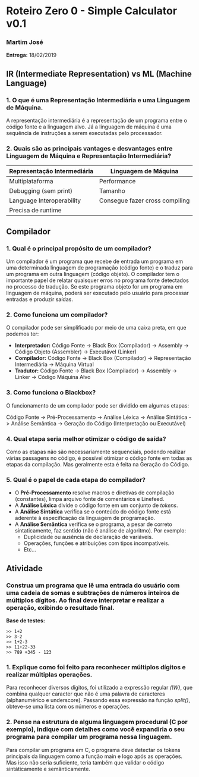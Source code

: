 # Roteiro Zero 0 - Simple Calculator v0.1
### Martim José
**Entrega:** 18/02/2019

## IR (Intermediate Representation) vs ML (Machine Language)

### 1. O que é uma Representação Intermediária e uma Linguagem de Máquina.
A representação intermediária é a representação de um programa entre o código fonte e a linguagem alvo. Já a linguagem de máquina é uma sequência de instruções a serem executadas pelo processador.

### 2. Quais são as principais vantages e desvantages entre Linguagem de Máquina e Representação Intermediária?

| Representação Intermediária | Linguagem de Máquina           |
|-----------------------------|--------------------------------|
| Multiplataforma             | Performance                    |
| Debugging (sem print)       | Tamanho                        |
| Language Interoperability   | Consegue fazer cross compiling |
| Precisa de runtime          |                                |


## Compilador

### 1. Qual é o principal propósito de um compilador?

Um compilador é um programa que recebe de entrada um programa em uma determinada linguagem de programação (código fonte) e o traduz para um programa em outra linguagem (código objeto). O compilador tem o importante papel de relatar quaisquer erros no programa fonte detectados no processo de tradução. Se este programa objeto for um programa em linguagem de máquina, poderá ser executado pelo usuário para processar entradas e produzir saídas.

### 2. Como funciona um compilador?
O compilador pode ser simplificado por meio de uma caixa preta, em que podemos ter:
- **Interpretador:** Código Fonte -> Black Box (Compilador) -> Assembly -> Código Objeto (Assembler) -> Executável (Linker)
- **Compilador:** Código Fonte -> Black Box (Compilador) -> Representação Intermediária -> Máquina Virtual
- **Tradutor:** Código Fonte -> Black Box (Compilador) -> Assembly -> Linker -> Código Máquina Alvo

### 3. Como funciona o Blackbox?

O funcionamento de um compilador pode ser dividido em algumas etapas:

Código Fonte -> Pré-Processamento -> Análise Léxica -> Análise Sintática -> Análise Semântica -> Geração do Código (Interpretação ou Executável)

### 4. Qual etapa seria melhor otimizar o código de saída?

Como as etapas não são necessariamente sequenciais, podendo realizar várias passagens no código, é possível otimizar o código fonte em todas as etapas da compilação. Mas geralmente esta é feita na Geração do Código.

### 5. Qual é o papel de cada etapa do compilador?

- O **Pré-Processamento** resolve macros e diretivas de compilação (constantes), limpa arquivo fonte de comentários e Linefeed.
- A **Análise Léxica** divide o código fonte em um conjunto de *tokens*.
- A **Análise Sintática** verifica se o conteúdo do código fonte está aderente à especificação da linguagem de programação.
- A **Análise Semântica** verifica se o programa, a pesar de correto sintaticamente, faz sentido (não é análise de algoritmo). Por exemplo:
    - Duplicidade ou ausência de declaração de variáveis.
    - Operações, funções e atribuições com tipos incompatíveis.
    - Etc...

## Atividade

### Construa um programa que lê uma entrada do usuário com uma cadeia de somas e subtrações de números inteiros de múltiplos dígitos. Ao final deve interpretar e realizar a operação, exibindo o resultado final.

**Base de testes:**

    >> 1+2
    >> 3-2
    >> 1+2-3
    >> 11+22-33
    >> 789 +345 - 123


### 1. Explique como foi feito para reconhecer múltiplos dígitos e realizar múltiplas operações.

Para reconhecer diversos dígitos, foi utilizado a expressão regular *(\W)*, que combina qualquer caracter que não é uma palavra de caracteres (alphanumérico e underscore). Passando essa expressão na função *split()*, obteve-se uma lista com os números e operações.

### 2. Pense na estrutura de alguma linguagem procedural (C por exemplo), indique com detalhes como você expandiria o seu programa para compilar um programa nessa linguagem.

Para compilar um programa em C, o programa deve detectar os tokens principais da linguagem como a função main e logo após as operações. Mas isso não seria suficiente, teria também que validar o código sintáticamente e semânticamente.
